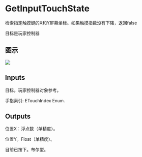 # GetInputTouchState

检索指定触摸键的X和Y屏幕坐标。如果触摸指数没有下降，返回false

目标是玩家控制器

## 图示

![]($-20221218-19071154.png)

## Inputs

目标。玩家控制器对象参考。

手指索引: ETouchIndex Enum.  

## Outputs

位置X：浮点数（单精度）。

位置Y。Float（单精度）。

目前已按下。布尔型。
